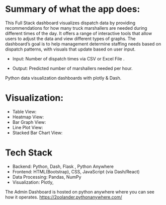 
# Summary of what the app does:
This Full Stack dashboard  visualizes dispatch data by providing recommendations for how many truck marshallers are needed during different times of the day. It offers a range of interactive tools that allow users to adjust the data and view different types of graphs. The dashboard’s goal is to help management determine staffing needs based on dispatch patterns, with visuals that update based on user input.

* Input: Number of dispatch times via CSV or Excel File .

* Output: Predicted number of marshallers needed per hour.

Python data visualization dashboards with plotly & Dash.

# Visualization:
* Table View: 
* Heatmap View: 
* Bar Graph View: 
* Line Plot View: 
* Stacked Bar Chart View: 


# Tech Stack
*   Backend: Python, Dash, Flask , Python Anywhere
*   Frontend: HTML(Bootstrap), CSS, JavaScript (via Dash/React)  
*  Data Processing: Pandas, NumPy
*   Visualization: Plotly,

The Admin Dashboard is hosted on python anywhere where you can see how it operates.
https://2oolander.pythonanywhere.com/
